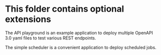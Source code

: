 # This folder contains optional extensions

The API playground is an example application to deploy multiple OpenAPI 3.0 yaml files to test
various REST endpoints.

The simple scheduler is a convenient application to deploy scheduled jobs.
